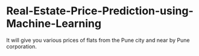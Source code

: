 # Real-Estate-Price-Prediction-using-Machine-Learning
It will give you various prices of flats from the Pune city and near  by Pune corporation.
